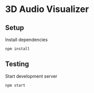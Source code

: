 # 3D Audio Visualizer

## Setup
Install dependencies
```
npm install
```

## Testing
Start development server
```
npm start
```
